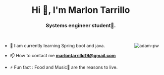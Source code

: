 <h1 align="center">Hi 👋, I'm Marlon Tarrillo</h1>
<h3 align="center">Systems engineer student🌟.</h3>

<br>

<p><img align="right" src="https://github.com/Adam-pw/Adam-pw/blob/main/animation_500_kxa883sd.gif" alt="adam-pw" /></p>


- 🌱 I am currently learning Spring boot and java.

- 📫 How to contact me **marlontarrillo19@gmail.com**

- ⚡ Fun fact : Food and Music🎵 are the reasons to live.


<br>

